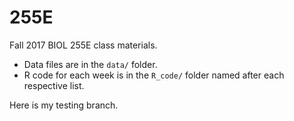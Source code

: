 # 255E

Fall 2017 BIOL 255E class materials.

* Data files are in the `data/` folder.
* R code for each week is in the `R_code/` folder named after each respective list.

Here is my testing branch. 

